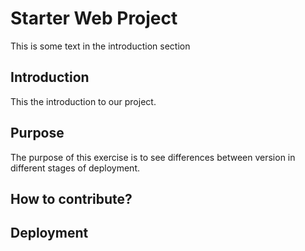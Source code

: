 # Starter Web Project

This is some text in the introduction section

## Introduction

This the introduction to our project.

## Purpose

The purpose of this exercise is to see differences between version in different stages of deployment.

## How to contribute?

## Deployment
